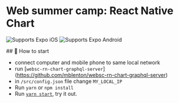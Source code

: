 # Web summer camp: React Native Chart

<p>
  <!-- iOS -->
  <img alt="Supports Expo iOS" longdesc="Supports Expo iOS" src="https://img.shields.io/badge/iOS-4630EB.svg?style=flat-square&logo=APPLE&labelColor=999999&logoColor=fff" />
  <!-- Android -->
  <img alt="Supports Expo Android" longdesc="Supports Expo Android" src="https://img.shields.io/badge/Android-4630EB.svg?style=flat-square&logo=ANDROID&labelColor=A4C639&logoColor=fff" />
  <!-- Web -->
</p>
## 🚀 How to start

- connect computer and mobile phone to same local network
- run [`websc-rn-chart-graphql-server`] (https://github.com/mblenton/websc-rn-chart-graphql-server)
- in `/src/config.json` file change `MY_LOCAL_IP`
- Run `yarn` or `npm install`
- Run [`yarn start`](https://docs.expo.dev/versions/latest/workflow/expo-cli/), try it out.
